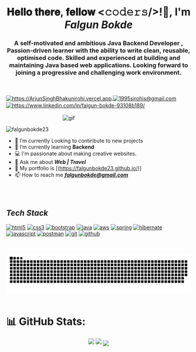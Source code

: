 <h1 align="center">𝐇𝐞𝐥𝐥𝐨 𝐭𝐡𝐞𝐫𝐞, 𝐟𝐞𝐥𝐥𝐨𝐰 <𝚌𝚘𝚍𝚎𝚛𝚜/>!👋, I'm <i>Falgun Bokde</i></h1>
<h3 align="center">A self-motivated and ambitious Java Backend Developer , Passion-driven learner with the ability to write clean, reusable, optimised code. Skilled and experienced at building and maintaining Java based web applications. Looking forward to joining a progressive and challenging work environment.</h3>
<br/>
<br/>
<a href="https://falgunbokde23.github.io/">
  <img align="center" src="https://img.shields.io/badge/Portfolio-18A303?style=for-the-badge&logo=ionic&logoColor=white" alt="https://ArjunSinghBhakunirohi.vercel.app" />
</a>
<a title="falgunbokde@gmail.com" href="mailto:falgunbokde@gmail.com">
  <img align="center" src="https://img.shields.io/badge/Gmail-D14836?style=for-the-badge&logo=gmail&logoColor=white" alt="1995sirohis@gmail.com" />
</a>
<a href="https://www.linkedin.com/in/falgun-bokde-93108b189/">
  <img align="center" src="https://img.shields.io/badge/LinkedIn-0077B5?style=for-the-badge&logo=linkedin&logoColor=white" alt="https://www.linkedin.com/in/falgun-bokde-93108b189/" />
</a>
<br/>
<br/>
<a href="#"><img align="right" width="350px" src="https://r7q6w9z6.rocketcdn.me/career/wp-content/uploads/2020/03/hello.gif" alt="gif" /></a>
<br/>

<p align="left" > <img src="https://komarev.com/ghpvc/?username=falgunbokde23&label=Profile%20views&color=0e75b6&style=flat" alt="falgunbokde23" /> </p>

- 🔭 I’m currently Looking to contiribute to new projects 
- 🌱 I’m currently learning **Backend**
- 💻 I'm passionate about making creative websites.
- 💬 Ask me about ***Web | Travel***
- 💬  My portfolio is [(https://falgunbokde23.github.io/)]
- 📫 How to reach me ***falgunbokde@gmail.com***      
<br/>



<br/>

<h2><i>Tech Stack</i></h2>


<p>
    <a href="#"><img src="https://img.shields.io/badge/HTML5-E34F26?style=for-the-badge&logo=html5&logoColor=white" alt="html5" /></a>
    <a href="#"><img src="https://img.shields.io/badge/CSS3-1572B6?style=for-the-badge&logo=css3&logoColor=white" alt="css3" /></a>
    <a href="#"><img src="https://img.shields.io/badge/Bootstrap-563D7C?style=for-the-badge&logo=bootstrap&logoColor=white" alt="bootstrap" /></a>
    <a href="#"><img src="https://cdn.icon-icons.com/icons2/2699/PNG/512/java_logo_icon_168609.png" alt="java" width="120" height="35" /></a>
    <a href="#"><img src="https://baffle.io/wp-content/uploads/2021/04/aws2.png" alt="aws" width="120" height="35"  /></a>
    <a href="#"><img src="https://www.vectorlogo.zone/logos/springio/springio-ar21.png" alt="spring" width="120" height="35"  /></a>
     <a href="#"><img src="https://www.devteam.space/wp-content/uploads/2018/05/hibernate.jpg" alt="hibernate" width="120" height="35"  /></a>
    <a href="#"><img src="https://img.shields.io/badge/JavaScript-323330?style=for-the-badge&logo=javascript&logoColor=F7DF1E" alt="javascript" /></a>
    <a href="#"><img src="https://img.shields.io/badge/Postman-FF6C37?style=for-the-badge&logo=Postman&logoColor=white" alt="postman" /></a>
    <a href="#"><img src="https://img.shields.io/badge/Git-f44d27?style=for-the-badge&logo=git&logoColor=white" alt="git" /></a>
    <a href="#"><img src="https://img.shields.io/badge/GitHub-100000?style=for-the-badge&logo=github&logoColor=white" alt="github" /></a>
</p>
<br>

<a href="#"><img src="https://raw.githubusercontent.com/1999AZZAR/1999AZZAR/main/resources/img/grid-snake.svg" alt="snake"  align="center"  /></a>
<br/><br/>
<p display="flex" align="center">

  # 📊 GitHub Stats:
<p align="left">

<p align="center">
  <img width="48%" src="https://github-readme-stats.vercel.app/api?username=falgunbokde23&show_icons=true&theme=default" />
  <img width="48%" src="https://github-readme-streak-stats.herokuapp.com/?user=falgunbokde23&theme=default" />
<!--     <img align="center"  src="https://github-readme-streak-stats.herokuapp.com/?user=falgunbokde23&hide=smalltalk&theme=algolia&layout=compact" alt="Falgun Bokde" /> -->
  <img src="https://github-readme-stats.vercel.app/api/top-langs/?username=falgunbokde23&theme=default" align="center" />

  
</p>





